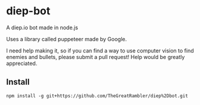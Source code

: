 # diep-bot
A diep.io bot made in node.js

Uses a library called puppeteer made by Google.

I need help making it, so if you can find a way to use computer vision to find enemies and bullets, please submit a pull request! Help would be greatly appreciated.

## Install

```
npm install -g git+https://github.com/TheGreatRambler/diep%2Dbot.git
```
